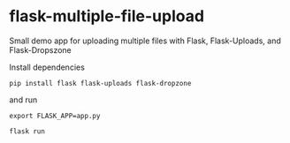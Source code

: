 # flask-multiple-file-upload

Small demo app for uploading multiple files with Flask, Flask-Uploads, and Flask-Dropszone

Install dependencies

`pip install flask flask-uploads flask-dropzone`

and run

`export FLASK_APP=app.py`

`flask run`
